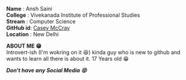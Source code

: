 **Name** :     Ansh Saini                                                            
**College** :  Vivekanada Institute of Professional Studies              
**Stream** :   Computer Science                  
**GitHub id**: [Casey McCray](https://github.com/Casey-McCray)                      
**Location** : New Delhi

**ABOUT ME 😁**                       
Introvert-ish (I'm wokring on it :satisfied:) kinda guy who is new to github and wants to learn all there is about it.
17 Years old :grin:

***Don't have any Social Media :stuck_out_tongue_closed_eyes:***
